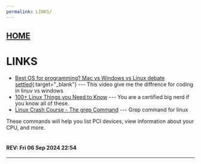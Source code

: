 ```yaml
---
permalink: LINKS/
---
```


## [HOME](../)

# LINKS

* [Best OS for programming? Mac vs Windows vs Linux debate settled](https://www.youtube.com/watch?v=AdygBbbEnco){:target="_blank"} ---
  This video give me the diffrence for coding in linuv vs windows
* [100+ Linux Things you Need to Know](https://www.youtube.com/watch?v=LKCVKw9CzFo&t) --- You are a certified big nerd if you know all of these. <br>
* [Linux Crash Course - The grep Command](https://www.youtube.com/watch?v=Tc_jntovCM0) --- Grep command for linux <br>
  
These commands will help you list PCI devices, view information about your CPU, and more.
<br>
<br>
#### REV: Fri 06 Sep 2024 22:54
<hr>
